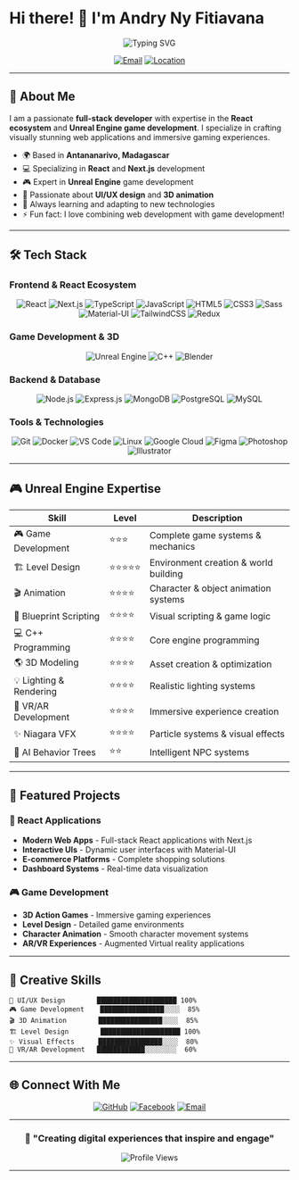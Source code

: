 # Hi there! 👋 I'm **Andry Ny Fitiavana**

<div align="center">
  
![Typing SVG](https://readme-typing-svg.herokuapp.com?font=Orbitron&size=35&duration=3000&pause=1000&color=1f2e59&center=true&vCenter=true&width=600&lines=UI/UX+Designer;React+Specialist;Unreal+Engine+Developer;Game+Designer+%26+Animator)
  
</div>

<div align="center">
  
[![Email](https://img.shields.io/badge/Email-andryfitia8%40gmail.com-blue?style=for-the-badge&logo=gmail&logoColor=white&color=ea4335&labelColor=1c1917)](mailto:andryfitia8@gmail.com)
[![Location](https://img.shields.io/badge/Location-Antananarivo%2C%20Madagascar-red?style=for-the-badge&logo=googlemaps&logoColor=white&color=4285f4&labelColor=1c1917)]()
  
</div>

---

## 🚀 About Me

I am a passionate **full-stack developer** with expertise in the **React ecosystem** and **Unreal Engine game development**. I specialize in crafting visually stunning web applications and immersive gaming experiences.

- 🌍 Based in **Antananarivo, Madagascar**
- 💻 Specializing in **React** and **Next.js** development
- 🎮 Expert in **Unreal Engine** game development
- 🎨 Passionate about **UI/UX design** and **3D animation**
- 🔧 Always learning and adapting to new technologies
- ⚡ Fun fact: I love combining web development with game development!

---

## 🛠️ Tech Stack

### Frontend & React Ecosystem
<div align="center">
  
![React](https://img.shields.io/badge/React-20232A?style=for-the-badge&logo=react&logoColor=61DAFB)
![Next.js](https://img.shields.io/badge/Next.js-000000?style=for-the-badge&logo=next.js&logoColor=white)
![TypeScript](https://img.shields.io/badge/TypeScript-007ACC?style=for-the-badge&logo=typescript&logoColor=white)
![JavaScript](https://img.shields.io/badge/JavaScript-323330?style=for-the-badge&logo=javascript&logoColor=F7DF1E)
![HTML5](https://img.shields.io/badge/HTML5-E34F26?style=for-the-badge&logo=html5&logoColor=white)
![CSS3](https://img.shields.io/badge/CSS3-1572B6?style=for-the-badge&logo=css3&logoColor=white)
![Sass](https://img.shields.io/badge/Sass-CC6699?style=for-the-badge&logo=sass&logoColor=white)
![Material-UI](https://img.shields.io/badge/Material--UI-0081CB?style=for-the-badge&logo=material-ui&logoColor=white)
![TailwindCSS](https://img.shields.io/badge/Tailwind_CSS-38B2AC?style=for-the-badge&logo=tailwind-css&logoColor=white)
![Redux](https://img.shields.io/badge/Redux-593D88?style=for-the-badge&logo=redux&logoColor=white)
  
</div>

### Game Development & 3D
<div align="center">
  
![Unreal Engine](https://img.shields.io/badge/Unreal_Engine-313131?style=for-the-badge&logo=unreal-engine&logoColor=white)
![C++](https://img.shields.io/badge/C%2B%2B-00599C?style=for-the-badge&logo=c%2B%2B&logoColor=white)
![Blender](https://img.shields.io/badge/Blender-F5792A?style=for-the-badge&logo=blender&logoColor=white)
  
</div>

### Backend & Database
<div align="center">
  
![Node.js](https://img.shields.io/badge/Node.js-43853D?style=for-the-badge&logo=node.js&logoColor=white)
![Express.js](https://img.shields.io/badge/Express.js-404D59?style=for-the-badge&logo=express&logoColor=white)
![MongoDB](https://img.shields.io/badge/MongoDB-4EA94B?style=for-the-badge&logo=mongodb&logoColor=white)
![PostgreSQL](https://img.shields.io/badge/PostgreSQL-316192?style=for-the-badge&logo=postgresql&logoColor=white)
![MySQL](https://img.shields.io/badge/MySQL-00000F?style=for-the-badge&logo=mysql&logoColor=white)
  
</div>

### Tools & Technologies
<div align="center">
  
![Git](https://img.shields.io/badge/Git-F05032?style=for-the-badge&logo=git&logoColor=white)
![Docker](https://img.shields.io/badge/Docker-2496ED?style=for-the-badge&logo=docker&logoColor=white)
![VS Code](https://img.shields.io/badge/VS_Code-007ACC?style=for-the-badge&logo=visual-studio-code&logoColor=white)
![Linux](https://img.shields.io/badge/Linux-FCC624?style=for-the-badge&logo=linux&logoColor=black)
![Google Cloud](https://img.shields.io/badge/Google_Cloud-4285F4?style=for-the-badge&logo=google-cloud&logoColor=white)
![Figma](https://img.shields.io/badge/Figma-F24E1E?style=for-the-badge&logo=figma&logoColor=white)
![Photoshop](https://img.shields.io/badge/Photoshop-31A8FF?style=for-the-badge&logo=adobe-photoshop&logoColor=white)
![Illustrator](https://img.shields.io/badge/Illustrator-FF9A00?style=for-the-badge&logo=adobe-illustrator&logoColor=white)
  
</div>

---

## 🎮 Unreal Engine Expertise

| Skill | Level | Description |
|-------|-------|-------------|
| 🎮 Game Development | ⭐⭐⭐ | Complete game systems & mechanics |
| 🏗️ Level Design | ⭐⭐⭐⭐⭐ | Environment creation & world building |
| 🎬 Animation | ⭐⭐⭐⭐ | Character & object animation systems |
| 🔧 Blueprint Scripting | ⭐⭐⭐⭐ | Visual scripting & game logic |
| 💻 C++ Programming | ⭐⭐⭐⭐ | Core engine programming |
| 🌎 3D Modeling | ⭐⭐⭐⭐ | Asset creation & optimization |
| 💡 Lighting & Rendering | ⭐⭐⭐⭐ | Realistic lighting systems |
| 🎪 VR/AR Development | ⭐⭐⭐⭐ | Immersive experience creation |
| ✨ Niagara VFX | ⭐⭐⭐⭐ | Particle systems & visual effects |
| 🤖 AI Behavior Trees | ⭐⭐ | Intelligent NPC systems |

---


## 🌟 Featured Projects

### 🚀 React Applications
- **Modern Web Apps** - Full-stack React applications with Next.js
- **Interactive UIs** - Dynamic user interfaces with Material-UI
- **E-commerce Platforms** - Complete shopping solutions
- **Dashboard Systems** - Real-time data visualization

### 🎮 Game Development
- **3D Action Games** - Immersive gaming experiences
- **Level Design** - Detailed game environments
- **Character Animation** - Smooth character movement systems
- **AR/VR Experiences** - Augmented Virtual reality applications

---

## 🎨 Creative Skills

```
🎨 UI/UX Design        ████████████████████ 100%
🎮 Game Development    ████████████████░░░░  85%
🎬 3D Animation        ████████████████░░░░  85%
🏗️ Level Design        ████████████████████ 100%
✨ Visual Effects      ████████████████░░░░  80%
🎪 VR/AR Development   ████████████░░░░░░░░  60%
```

---

## 🌐 Connect With Me

<div align="center">
  
[![GitHub](https://img.shields.io/badge/GitHub-100000?style=for-the-badge&logo=github&logoColor=white)](https://github.com/Andryfitia)
[![Facebook](https://img.shields.io/badge/Facebook-1877F2?style=for-the-badge&logo=facebook&logoColor=white)](https://www.facebook.com/profile.php?id=100039060133896)
[![Email](https://img.shields.io/badge/Gmail-D14836?style=for-the-badge&logo=gmail&logoColor=white)](mailto:andryfitia8@gmail.com)
  
</div>

---

<div align="center">
  
### 💫 "Creating digital experiences that inspire and engage"
  
![Profile Views](https://komarev.com/ghpvc/?username=Andryfitia&color=00FFFF&style=for-the-badge)
  
</div>

---

<div align="center">
  
  
</div>
